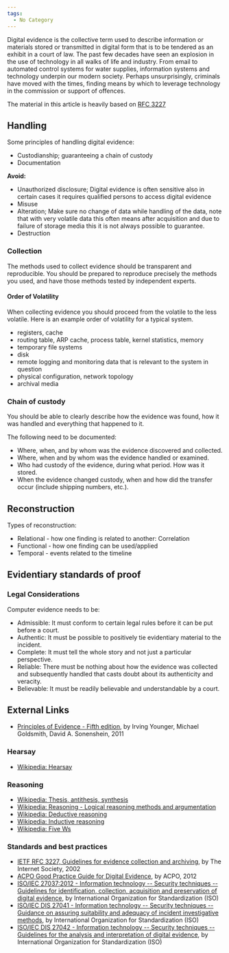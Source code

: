 ```yaml
---
tags:
  - No Category
---
```

Digital evidence is the collective term used to describe information or
materials stored or transmitted in digital form that is to be tendered
as an exhibit in a court of law. The past few decades have seen an
explosion in the use of technology in all walks of life and industry.
From email to automated control systems for water supplies, information
systems and technology underpin our modern society. Perhaps
unsurprisingly, criminals have moved with the times, finding means by
which to leverage technology in the commission or support of offences.

The material in this article is heavily based on [RFC
3227](https://www.ietf.org/rfc/rfc3227.txt)

## Handling

Some principles of handling digital evidence:

- Custodianship; guaranteeing a chain of custody
- Documentation

<b>Avoid:</b>

- Unauthorized disclosure; Digital evidence is often sensitive also in
  certain cases it requires qualified persons to access digital evidence
- Misuse
- Alteration; Make sure no change of data while handling of the data,
  note that with very volatile data this often means after acquisition
  and due to failure of storage media this it is not always possible to
  guarantee.
- Destruction

### Collection

The methods used to collect evidence should be transparent and
reproducible. You should be prepared to reproduce precisely the methods
you used, and have those methods tested by independent experts.

#### Order of Volatility

When collecting evidence you should proceed from the volatile to the
less volatile. Here is an example order of volatility for a typical
system.

- registers, cache
- routing table, ARP cache, process table, kernel statistics, memory
- temporary file systems
- disk
- remote logging and monitoring data that is relevant to the system in
  question
- physical configuration, network topology
- archival media

### Chain of custody

You should be able to clearly describe how the evidence was found, how
it was handled and everything that happened to it.

The following need to be documented:

- Where, when, and by whom was the evidence discovered and collected.
- Where, when and by whom was the evidence handled or examined.
- Who had custody of the evidence, during what period. How was it
  stored.
- When the evidence changed custody, when and how did the transfer occur
  (include shipping numbers, etc.).

## Reconstruction

Types of reconstruction:

- Relational - how one finding is related to another: Correlation
- Functional - how one finding can be used/applied
- Temporal - events related to the timeline

## Evidentiary standards of proof

### Legal Considerations

Computer evidence needs to be:

- Admissible: It must conform to certain legal rules before it can be
  put before a court.
- Authentic: It must be possible to positively tie evidentiary material
  to the incident.
- Complete: It must tell the whole story and not just a particular
  perspective.
- Reliable: There must be nothing about how the evidence was collected
  and subsequently handled that casts doubt about its authenticity and
  veracity.
- Believable: It must be readily believable and understandable by a
  court.

## External Links

- [Principles of Evidence - Fifth
  edition](http://www.lexisnexis.com/supp/lawschool/study/texts/pdf/2011RevisedTM3562.pdf),
  by Irving Younger, Michael Goldsmith, David A. Sonenshein, 2011

### Hearsay

- [Wikipedia: Hearsay](https://en.wikipedia.org/wiki/Hearsay)

### Reasoning

- [Wikipedia: Thesis, antithesis,
  synthesis](https://en.wikipedia.org/wiki/Thesis,_antithesis,_synthesis)
- [Wikipedia: Reasoning - Logical reasoning methods and
  argumentation](https://en.wikipedia.org/wiki/Reasoning#Logical_reasoning_methods_and_argumentation)
- [Wikipedia: Deductive
  reasoning](https://en.wikipedia.org/wiki/Deductive_reasoning)
- [Wikipedia: Inductive
  reasoning](https://en.wikipedia.org/wiki/Inductive_reasoning)
- [Wikipedia: Five Ws](https://en.wikipedia.org/wiki/Five_Ws)

### Standards and best practices

- [IETF RFC 3227, Guidelines for evidence collection and
  archiving](https://www.ietf.org/rfc/rfc3227.txt), by The Internet
  Society, 2002
- [ACPO Good Practice Guide for Digital
  Evidence](http://www.acpo.police.uk/documents/crime/2011/201110-cba-digital-evidence-v5.pdf),
  by ACPO, 2012
- [ISO/IEC 27037:2012 - Information technology -- Security techniques --
  Guidelines for identification, collection, acquisition and
  preservation of digital
  evidence](http://www.iso.org/iso/catalogue_detail?csnumber=44381), by
  International Organization for Standardization (ISO)
- [ISO/IEC DIS 27041 - Information technology -- Security techniques --
  Guidance on assuring suitability and adequacy of incident
  investigative
  methods](http://www.iso.org/iso/home/store/catalogue_tc/catalogue_detail.htm?csnumber=44405),
  by International Organization for Standardization (ISO)
- [ISO/IEC DIS 27042 - Information technology -- Security techniques --
  Guidelines for the analysis and interpretation of digital
  evidence](http://www.iso.org/iso/home/store/catalogue_tc/catalogue_detail.htm?csnumber=44406),
  by International Organization for Standardization (ISO)